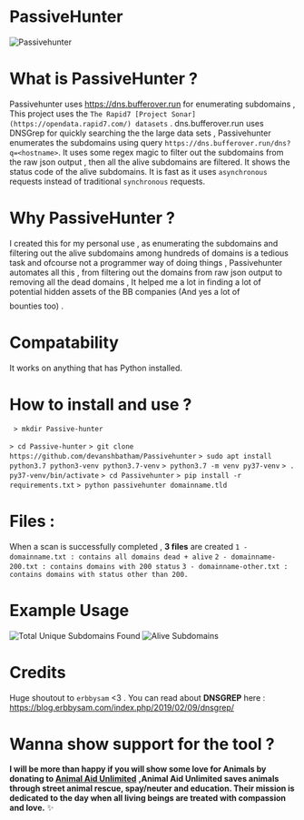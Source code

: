 
  #      PassiveHunter 
  ![Passivehunter](https://github.com/devanshbatham/Passivehunter/blob/master/Images/passive.PNG)
  
 # **What is PassiveHunter ?**
 Passivehunter uses https://dns.bufferover.run for enumerating subdomains , This project  uses the `The Rapid7 [Project Sonar](https://opendata.rapid7.com/) datasets`  . dns.bufferover.run uses DNSGrep for quickly searching the the large data sets , Passivehunter enumerates the subdomains using query `https://dns.bufferover.run/dns?q=<hostname>`. It uses some regex magic to filter out the subdomains from the raw json output , then all the alive subdomains are filtered. It shows the status code of the alive subdomains. It is fast as it uses `asynchronous` requests instead of traditional `synchronous` requests.

 # **Why PassiveHunter ?** 
 I created this for my personal use , as enumerating the subdomains and filtering out the alive subdomains among hundreds of domains is a tedious task and ofcourse not a programmer way of doing things , Passivehunter automates all this , from filtering out the domains from raw json output to removing all the dead domains , It helped me a lot in finding a lot of potential hidden assets of the BB companies (And yes a lot of $$$$ bounties too) . 

# **Compatability**
It works on anything that has Python installed.

# **How to install and use ?**

` > mkdir Passive-hunter`

`> cd Passive-hunter`
`> git clone https://github.com/devanshbatham/Passivehunter`
`> sudo apt install python3.7 python3-venv python3.7-venv`
`> python3.7 -m venv py37-venv`
`> . py37-venv/bin/activate`
`> cd Passivehunter`
`> pip install -r requirements.txt` 
`> python passivehunter domainname.tld` 

# Files :

When a scan is successfully completed , **3 files** are created 
`1 - domainname.txt : contains all domains dead + alive` 
`2 - domainname-200.txt : contains domains with 200 status` 
`3 - domainname-other.txt : contains domains with status other than 200. `

# Example Usage
![Total Unique Subdomains Found](https://github.com/devanshbatham/Passivehunter/blob/master/Images/run1.PNG)
![Alive Subdomains](https://github.com/devanshbatham/Passivehunter/blob/master/Images/run2.PNG)
# Credits 
Huge shoutout to `erbbysam` <3 . 
You can read about **DNSGREP** here : https://blog.erbbysam.com/index.php/2019/02/09/dnsgrep/

#  Wanna show support for the tool ?

**I will be more than happy if you will show some love for Animals by donating to [Animal Aid Unlimited](https://animalaidunlimited.org/)** **,Animal Aid Unlimited saves animals through street animal rescue, spay/neuter and education. Their mission is dedicated to the day when all living beings are treated with compassion and love.** ✨
